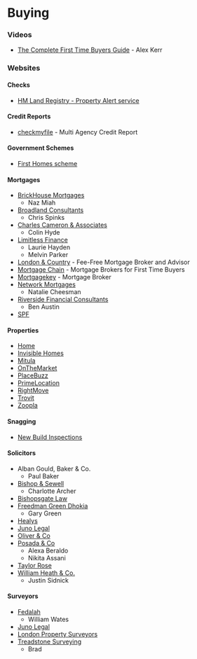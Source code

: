 # Buying

### Videos

* [The Complete First Time Buyers Guide](https://www.youtube.com/watch?v=QnuOExYPh\_Y) - Alex Kerr

### Websites

#### Checks

* [HM Land Registry - Property Alert service](https://propertyalert.landregistry.gov.uk/)

#### Credit Reports

* [checkmyfile](https://www.checkmyfile.com/) - Multi Agency Credit Report

#### Government Schemes

* [First Homes scheme](https://www.gov.uk/first-homes-scheme)

#### Mortgages

* [BrickHouse Mortgages](https://www.brickhousemortgages.co.uk/)
  * Naz Miah
* [Broadland Consultants](http://www.broadlandconsultants.com/)
  * Chris Spinks
* [Charles Cameron & Associates](https://ccameron.co.uk/)
  * Colin Hyde
* [Limitless Finance](https://limitlessfinance.co.uk/)
  * Laurie Hayden
  * Melvin Parker
* [London & Country](https://www.landc.co.uk/) - Fee-Free Mortgage Broker and Advisor
* [Mortgage Chain](https://www.mortgagechain.co.uk) - Mortgage Brokers for First Time Buyers
* [Mortgagekey](https://mortgagekey.co.uk/) - Mortgage Broker
* [Network Mortgages](https://www.networkmortgages.biz/)
  * Natalie Cheesman
* [Riverside Financial Consultants](https://www.riverside-consultants.com/)
  * Ben Austin
* [SPF](https://www.spf.co.uk/)

#### Properties

* [Home](https://www.home.co.uk/)
* [Invisible Homes](https://invisiblehomes.co.uk/)
* [Mitula](https://property.mitula.co.uk/)
* [OnTheMarket](https://www.onthemarket.com/for-sale/)
* [PlaceBuzz](https://www.placebuzz.com/property-for-sale)
* [PrimeLocation](https://www.primelocation.com/for-sale/)
* [RightMove](https://www.rightmove.co.uk/property-for-sale.html)
* [Trovit](https://homes.trovit.co.uk/)
* [Zoopla](https://www.zoopla.co.uk/for-sale/)

#### Snagging

* [New Build Inspections](https://www.newbuildinspections.com/)

#### Solicitors

* Alban Gould, Baker & Co.
  * Paul Baker
* [Bishop & Sewell](https://www.bishopandsewell.co.uk/)
  * Charlotte Archer
* [Bishopsgate Law](https://www.bishopsgatelaw.com/)
* [Freedman Green Dhokia](http://fgdlaw.co.uk/)
  * Gary Green
* [Healys](https://healys.com/)
* [Juno Legal](https://www.juno.legal/)
* [Oliver & Co](https://www.oliverandco.co.uk/)
* [Posada & Co](https://www.posadalaw.co.uk/)
  * Alexa Beraldo
  * Nikita Assani
* [Taylor Rose](https://www.taylor-rose.co.uk/)
* [William Heath & Co.](https://www.williamheath.co.uk/)
  * Justin Sidnick

#### Surveyors

* [Fedalah](http://www.fedalahltd.co.uk/)
  * William Wates
* [Juno Legal](https://client.juno.legal/quote/7jjxrb)&#x20;
* [London Property Surveyors](https://www.londonpropertysurveyors.co.uk/)
* [Treadstone Surveying](https://www.treadstonesurveying.co.uk/)
  * Brad
